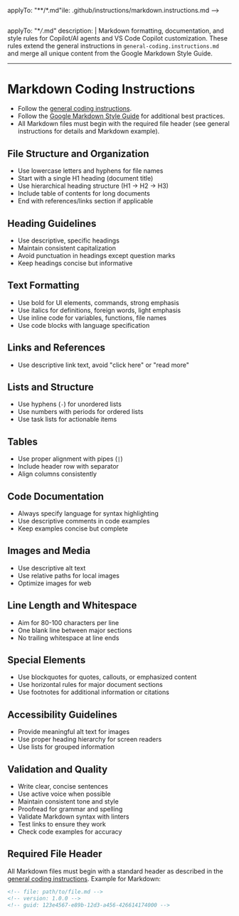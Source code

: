 <!-- file: .github/instructions/markdown.instructions.md -->
<!-- version: 1.0.0 -->
<!-- guid: e2f8a5b1-9c4d-4e2f-8a5b-4d9c8a5b1e2f -->

applyTo: "\*\*/\*.md"ile: .github/instructions/markdown.instructions.md -->
<!-- version: 1.0.0 -->

## <!-- guid: e2f8a5b1-9c4d-4e2f-8a5b-4d9c8a5b1e2f -->

applyTo: "\*_/_.md"
description: |
Markdown formatting, documentation, and style rules for Copilot/AI agents and VS Code Copilot customization. These rules extend the general instructions in `general-coding.instructions.md` and merge all unique content from the Google Markdown Style Guide.

---

# Markdown Coding Instructions

- Follow the [general coding instructions](general-coding.instructions.md).
- Follow the [Google Markdown Style Guide](https://github.com/google/styleguide/blob/gh-pages/docguide/style.md) for additional best practices.
- All Markdown files must begin with the required file header (see general instructions for details and Markdown example).

## File Structure and Organization

- Use lowercase letters and hyphens for file names
- Start with a single H1 heading (document title)
- Use hierarchical heading structure (H1 → H2 → H3)
- Include table of contents for long documents
- End with references/links section if applicable

## Heading Guidelines

- Use descriptive, specific headings
- Maintain consistent capitalization
- Avoid punctuation in headings except question marks
- Keep headings concise but informative

## Text Formatting

- Use bold for UI elements, commands, strong emphasis
- Use italics for definitions, foreign words, light emphasis
- Use inline code for variables, functions, file names
- Use code blocks with language specification

## Links and References

- Use descriptive link text, avoid "click here" or "read more"

## Lists and Structure

- Use hyphens (`-`) for unordered lists
- Use numbers with periods for ordered lists
- Use task lists for actionable items

## Tables

- Use proper alignment with pipes (`|`)
- Include header row with separator
- Align columns consistently

## Code Documentation

- Always specify language for syntax highlighting
- Use descriptive comments in code examples
- Keep examples concise but complete

## Images and Media

- Use descriptive alt text
- Use relative paths for local images
- Optimize images for web

## Line Length and Whitespace

- Aim for 80-100 characters per line
- One blank line between major sections
- No trailing whitespace at line ends

## Special Elements

- Use blockquotes for quotes, callouts, or emphasized content
- Use horizontal rules for major document sections
- Use footnotes for additional information or citations

## Accessibility Guidelines

- Provide meaningful alt text for images
- Use proper heading hierarchy for screen readers
- Use lists for grouped information

## Validation and Quality

- Write clear, concise sentences
- Use active voice when possible
- Maintain consistent tone and style
- Proofread for grammar and spelling
- Validate Markdown syntax with linters
- Test links to ensure they work
- Check code examples for accuracy

## Required File Header

All Markdown files must begin with a standard header as described in the [general coding instructions](general-coding.instructions.md). Example for Markdown:

```markdown
<!-- file: path/to/file.md -->
<!-- version: 1.0.0 -->
<!-- guid: 123e4567-e89b-12d3-a456-426614174000 -->
```
